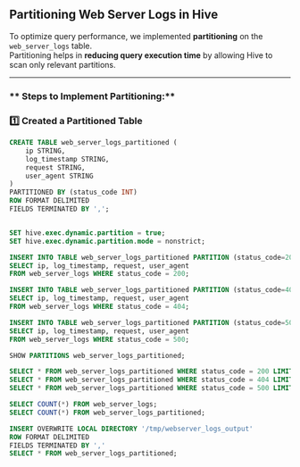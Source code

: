 ## **Partitioning Web Server Logs in Hive**

To optimize query performance, we implemented **partitioning** on the `web_server_logs` table.  
Partitioning helps in **reducing query execution time** by allowing Hive to scan only relevant partitions.

---

### ** Steps to Implement Partitioning:**

### 1️⃣ **Created a Partitioned Table**
```sql
CREATE TABLE web_server_logs_partitioned (
    ip STRING,
    log_timestamp STRING,
    request STRING,
    user_agent STRING
)
PARTITIONED BY (status_code INT)
ROW FORMAT DELIMITED
FIELDS TERMINATED BY ',';


SET hive.exec.dynamic.partition = true;
SET hive.exec.dynamic.partition.mode = nonstrict;

INSERT INTO TABLE web_server_logs_partitioned PARTITION (status_code=200)
SELECT ip, log_timestamp, request, user_agent
FROM web_server_logs WHERE status_code = 200;

INSERT INTO TABLE web_server_logs_partitioned PARTITION (status_code=404)
SELECT ip, log_timestamp, request, user_agent
FROM web_server_logs WHERE status_code = 404;

INSERT INTO TABLE web_server_logs_partitioned PARTITION (status_code=500)
SELECT ip, log_timestamp, request, user_agent
FROM web_server_logs WHERE status_code = 500;

SHOW PARTITIONS web_server_logs_partitioned;

SELECT * FROM web_server_logs_partitioned WHERE status_code = 200 LIMIT 5;
SELECT * FROM web_server_logs_partitioned WHERE status_code = 404 LIMIT 5;
SELECT * FROM web_server_logs_partitioned WHERE status_code = 500 LIMIT 5;

SELECT COUNT(*) FROM web_server_logs;
SELECT COUNT(*) FROM web_server_logs_partitioned;

INSERT OVERWRITE LOCAL DIRECTORY '/tmp/webserver_logs_output'
ROW FORMAT DELIMITED
FIELDS TERMINATED BY ','
SELECT * FROM web_server_logs_partitioned;
